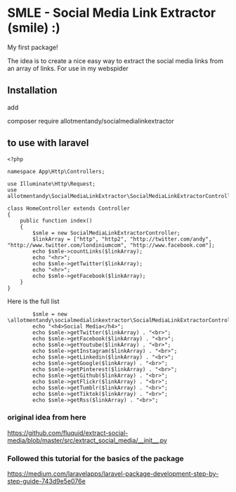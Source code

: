 # SMLE - Social Media Link Extractor (smile) :)

My first package!

The idea is to create a nice easy way to extract the social media links from an array of links. For use in my webspider

## Installation

add 

composer require allotmentandy/socialmedialinkextractor


## to use with laravel

```
<?php

namespace App\Http\Controllers;

use Illuminate\Http\Request;
use allotmentandy\SocialMediaLinkExtractor\SocialMediaLinkExtractorController;

class HomeController extends Controller
{
    public function index()
    {
        $smle = new SocialMediaLinkExtractorController;
        $linkArray = ["http", "http2", "http://twitter.com/andy", "http://www.twitter.com/londiniumcom", "http://www.facebook.com"];
        echo $smle->countLinks($linkArray);
        echo "<hr>";
        echo $smle->getTwitter($linkArray);
        echo "<hr>";
        echo $smle->getFacebook($linkArray);
    }
}
```
Here is the full list
```
        $smle = new \allotmentandy\socialmedialinkextractor\SocialMediaLinkExtractorController();
        echo "<h4>Social Media</h4>";
        echo $smle->getTwitter($linkArray) . "<br>";
        echo $smle->getFacebook($linkArray) . "<br>";
        echo $smle->getYoutube($linkArray) . "<br>";
        echo $smle->getInstagram($linkArray) . "<br>";
        echo $smle->getLinkedin($linkArray) . "<br>";
        echo $smle->getGoogle($linkArray) . "<br>";
        echo $smle->getPinterest($linkArray) . "<br>";
        echo $smle->getGithub($linkArray) . "<br>";
        echo $smle->getFlickr($linkArray) . "<br>";
        echo $smle->getTumblr($linkArray) . "<br>";
        echo $smle->getTiktok($linkArray) . "<br>";
        echo $smle->getRss($linkArray) . "<br>";
```


### original idea from here

https://github.com/fluquid/extract-social-media/blob/master/src/extract_social_media/__init__.py


### Followed this tutorial for the basics of the package

https://medium.com/laravelapps/laravel-package-development-step-by-step-guide-743d9e5e076e
